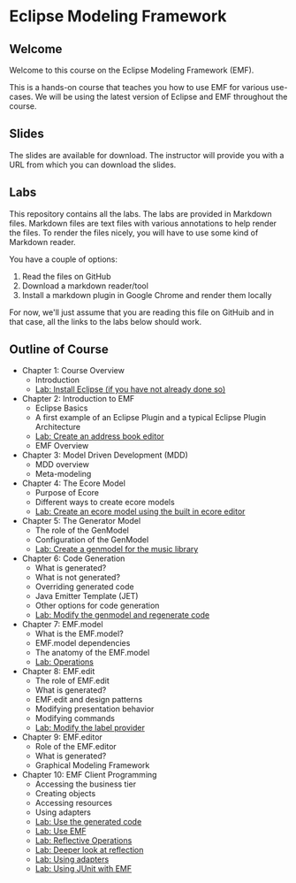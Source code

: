 # Eclipse Modeling Framework

## Welcome

Welcome to this course on the Eclipse Modeling Framework (EMF).

This is a hands-on course that teaches you how to use EMF for various use-cases.
We will be using the latest version of Eclipse and EMF throughout the course.

## Slides

The slides are available for download.
The instructor will provide you with a URL from which you can download the slides.

## Labs

This repository contains all the labs.
The labs are provided in Markdown files.
Markdown files are text files with various annotations to help render the files.
To render the files nicely, you will have to use some kind of Markdown reader.

You have a couple of options:

1. Read the files on GitHub
2. Download a markdown reader/tool
3. Install a markdown plugin in Google Chrome and render them locally

For now, we'll just assume that you are reading this file on GitHuib and in that case, all the links to the labs below should work.

## Outline of Course

* Chapter 1: Course Overview
  * Introduction
  * [Lab: Install Eclipse (if you have not already done so)](labs/00_installation.md)
* Chapter 2: Introduction to EMF
  * Eclipse Basics
  * A first example of an Eclipse Plugin and a typical Eclipse Plugin Architecture
  * [Lab: Create an address book editor](labs/02_AddressBook.md)
  * EMF Overview
* Chapter 3: Model Driven Development (MDD)
  * MDD overview
  * Meta-modeling
* Chapter 4: The Ecore Model
  * Purpose of Ecore
  * Different ways to create ecore models
  * [Lab: Create an ecore model using the built in ecore editor](labs/03_MusicLibraryWithEcore.md)
* Chapter 5: The Generator Model
  * The role of the GenModel
  * Configuration of the GenModel
  * [Lab: Create a genmodel for the music library](labs/04_Genmodel.md)
* Chapter 6: Code Generation
  * What is generated?
  * What is not generated?
  * Overriding generated code
  * Java Emitter Template (JET)
  * Other options for code generation
  * [Lab: Modify the genmodel and regenerate code](labs/05_ModifyGenModel.md)
* Chapter 7: EMF.model
  * What is the EMF.model?
  * EMF.model dependencies
  * The anatomy of the EMF.model
  * [Lab: Operations](labs/06_Operation.md)
* Chapter 8: EMF.edit
  * The role of EMF.edit
  * What is generated?
  * EMF.edit and design patterns
  * Modifying presentation behavior
  * Modifying commands
  * [Lab: Modify the label provider](labs/07_ModifyLabelProvider.md)
* Chapter 9: EMF.editor
  * Role of the EMF.editor
  * What is generated?
  * Graphical Modeling Framework
* Chapter 10: EMF Client Programming
  * Accessing the business tier
  * Creating objects
  * Accessing resources
  * Using adapters
  * [Lab: Use the generated code](labs/08_UseGeneratedCode.md)
  * [Lab: Use EMF](labs/09_use-emf.md)
  * [Lab: Reflective Operations](labs/10_reflective-operations.md)
  * [Lab: Deeper look at reflection](labs/11_Reflective2.md)
  * [Lab: Using adapters](labs/12_adapters.md)
  * [Lab: Using JUnit with EMF](labs/13_junit.md)
